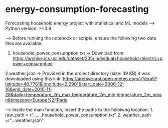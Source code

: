 # energy-consumption-forecasting
Forecasting household energy project with statistical and ML models
--> Python version: >=3.9

--> Before running the notebook or scripts, ensure the following two data files are available:

1. household_power_consumption.txt
     → Download from: https://archive.ics.uci.edu/dataset/235/individual+household+electric+power+consumption

2.weather.json
     → Provided in the project directory (size: 39 KB)
      it was downloaded using this link: https://archive-api.open-meteo.com/v1/era5?latitude=48.7761&longitude=2.2901&start_date=2006-12-16&end_date=2010-11-28&daily=temperature_2m_max,temperature_2m_min,temperature_2m_mean&timezone=Europe%2FParis


--> Inside the main function, insert the paths to the folloiwng location:
              1.  raw_path = r".......household_power_consumption.txt"
              2.  weather_path =r"...weather.json"


